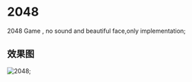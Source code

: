 # 2048
2048 Game , no  sound  and beautiful face,only implementation;
## 效果图

![2048](https://github.com/skymxc/2048/blob/develop/over.jpeg);
